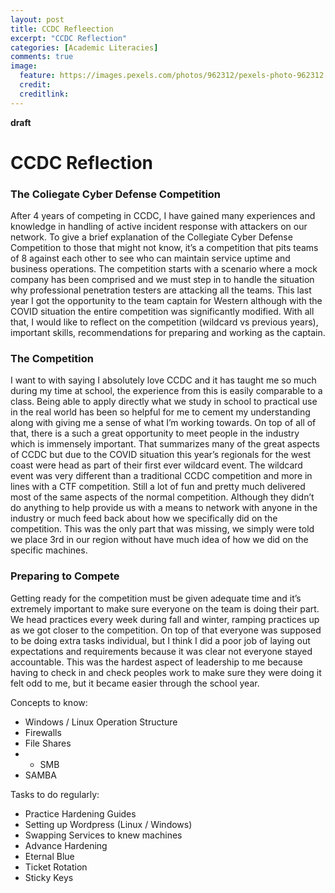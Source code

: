 ```yaml
---
layout: post
title: CCDC Refleection
excerpt: "CCDC Reflection"
categories: [Academic Literacies]
comments: true
image:
  feature: https://images.pexels.com/photos/962312/pexels-photo-962312.jpeg?auto=compress&cs=tinysrgb&dpr=2&h=750&w=1260
  credit: 
  creditlink: 
---
```


**draft**
# CCDC Reflection

### The Coliegate Cyber Defense Competition

After 4 years of competing in CCDC, I have gained many experiences and knowledge in handling of active incident response with attackers on our network. To give a brief explanation of the Collegiate Cyber Defense Competition to those that might not know, it’s a competition that pits teams of 8 against each other to see who can maintain service uptime and business operations. The competition starts with a scenario where a mock company has been comprised and we must step in to handle the situation why professional penetration testers are attacking all the teams. This last year I got the opportunity to the team captain for Western although with the COVID situation the entire competition was significantly modified. With all that, I would like to reflect on the competition (wildcard vs previous years), important skills, recommendations for preparing and working as the captain. 

### The Competition

I want to with saying I absolutely love CCDC and it has taught me so much during my time at school, the experience from this is easily comparable to a class. Being able to apply directly what we study in school to practical use in the real world has been so helpful for me to cement my understanding along with giving me a sense of what I’m working towards. On top of all of that, there is a such a great opportunity to meet people in the industry which is immensely important. That summarizes many of the great aspects of CCDC but due to the COVID situation this year’s regionals for the west coast were head as part of their first ever wildcard event. The wildcard event was very different than a traditional CCDC competition and more in lines with a CTF competition. Still a lot of fun and pretty much delivered most of the same aspects of the normal competition. Although they didn’t do anything to help provide us with a means to network with anyone in the industry or much feed back about how we specifically did on the competition. This was the only part that was missing, we simply were told we place 3rd in our region without have much idea of how we did on the specific machines.

### Preparing to Compete

Getting ready for the competition must be given adequate time and it’s extremely important to make sure everyone on the team is doing their part. We head practices every week during fall and winter, ramping practices up as we got closer to the competition. On top of that everyone was supposed to be doing extra tasks individual, but I think I did a poor job of laying out expectations and requirements because it was clear not everyone stayed accountable. This was the hardest aspect of leadership to me because having to check in and check peoples work to make sure they were doing it felt odd to me, but it became easier through the school year. 

Concepts to know:
* Windows / Linux Operation Structure
* Firewalls
* File Shares
* * SMB
* SAMBA

Tasks to do regularly:
* Practice Hardening Guides
* Setting up Wordpress (Linux / Windows)
* Swapping Services to knew machines
* Advance Hardening
* Eternal Blue
* Ticket Rotation
* Sticky Keys
